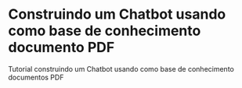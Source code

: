 # Construindo um Chatbot usando como base de conhecimento documento PDF
Tutorial construindo um Chatbot usando como base de conhecimento documentos PDF

